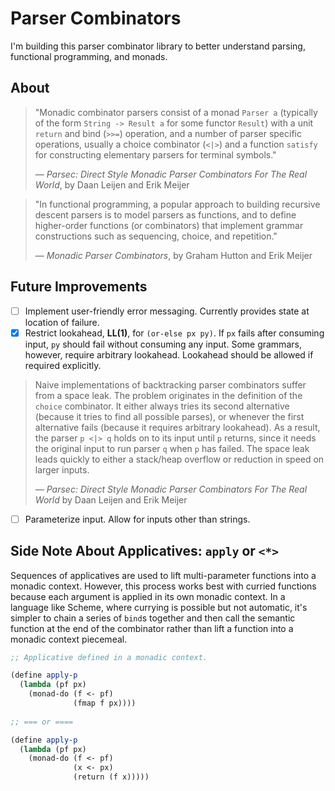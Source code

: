 # Parser Combinators

I'm building this parser combinator library to better understand parsing, 
functional programming, and monads.

## About

> "Monadic combinator parsers consist of a monad `Parser a` (typically of the form
>  `String -> Result a` for some functor `Result`) with a unit `return` and bind
>  (`>>=`) operation, and a number of parser specific operations, usually a choice
>  combinator (`<|>`) and a function `satisfy` for constructing elementary parsers
>  for terminal symbols."
>
> — *Parsec: Direct Style Monadic Parser Combinators For The Real World*, by Daan Leijen and Erik Meijer

> "In functional programming, a popular approach to building recursive descent parsers
>  is to model parsers as functions, and to define higher-order functions (or combinators) 
>  that implement grammar constructions such as sequencing, choice, and repetition."
>
>  — *Monadic Parser Combinators*, by Graham Hutton and Erik Meijer

## Future Improvements

- [ ] Implement user-friendly error messaging. Currently provides state at location of failure.
- [x] Restrict lookahead, **LL(1)**, for `(or-else px py)`. If `px` fails after consuming input, `py` should fail
   without consuming any input. Some grammars, however, require arbitrary lookahead. Lookahead should
   be allowed if required explicitly.

> Naive implementations of backtracking parser combinators suffer from a space leak.
> The problem originates in the definition of the `choice` combinator. It either
> always tries its second alternative (because it tries to find all possible parses),
> or whenever the first alternative fails (because it requires arbitrary lookahead).
> As a result, the parser `p <|> q` holds on to its input until `p` returns, since it
> needs the original input to run parser `q` when `p` has failed. The space leak leads
> quickly to either a stack/heap overflow or reduction in speed on larger inputs.
>
> — *Parsec: Direct Style Monadic Parser Combinators For The Real World*
>   by Daan Leijen and Erik Meijer

- [ ] Parameterize input. Allow for inputs other than strings.

## Side Note About Applicatives: `apply` or `<*>`

Sequences of applicatives are used to lift multi-parameter functions into a monadic context.
However, this process works best with curried functions because each argument is applied
in its own monadic context. In a language like Scheme, where currying is possible but not automatic,
it's simpler to chain a series of `bind`s together and then call the semantic function
at the end of the combinator rather than lift a function into a monadic context piecemeal.

```scheme
;; Applicative defined in a monadic context.

(define apply-p
  (lambda (pf px)
    (monad-do (f <- pf)
              (fmap f px))))
              
;; === or ====

(define apply-p
  (lambda (pf px)
    (monad-do (f <- pf)
              (x <- px)
              (return (f x)))))
```
